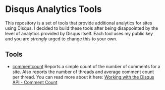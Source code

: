 Disqus Analytics Tools
===

This repository is a set of tools that provide additional analytics for sites using Disqus. I decided to build these tools after being disappointed by the level of analytics provided by Disqus itself. Each tool uses my public key and you are *strongly* urged to change this to your own.

Tools
---

* [commentcount](./commentcount) Reports a simple count of the number of comments for a site. Also reports the number of threads and average comment count per thread. You can read more about it here: [Working with the Disqus API - Comment Count](https://www.raymondcamden.com/2016/08/18/working-with-the-disqus-api-comment-count/)
